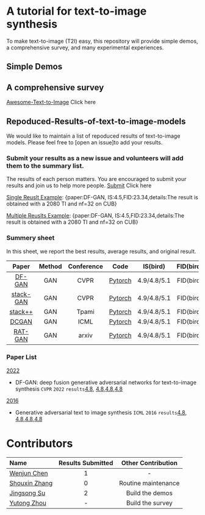 
# A tutorial for text-to-image synthesis
To make text-to-image (T2I) easy, this repository will  provide simple demos, a comprehensive survey, and many experimental experiences. 
## Simple Demos

## A comprehensive survey
[Awesome-Text-to-Image](https://github.com/Yutong-Zhou-cv/Awesome-Text-to-Image) Click here

## Repoduced-Results-of-text-to-image-models

We would like to maintain a list of repoduced results of text-to-image models. Please feel free to [open an issue]to add your results.

### Submit your results as a new issue and volunteers will add them to the summary list.
The results of each person matters. You are encouraged to submit your results and join us to help more people.
[Submit](https://github.com/senmaoy/Repoduced-Results-of-text-to-image-models/issues/new/choose) Click here

[Single Reuslt Example](https://github.com/senmaoy/Repoduced-Results-of-text-to-image-models/issues/1): {paper:DF-GAN, IS:4.5,FID:23.34,details:The result is obtained with a 2080 TI and nf=32 on CUB}

[Multiple Reuslts Example](https://github.com/senmaoy/Repoduced-Results-of-text-to-image-models/issues/1): {paper:DF-GAN, IS:4.5,FID:23.34,details:The result is obtained with a 2080 TI and nf=32 on CUB}



### <a name="list">Summery sheet</a>
In this sheet, we report the best results, average results, and original result.

|    Paper    |  Method  |  Conference  |  Code |  IS(bird) | FID(bird)|IS(COCO) |FID(COCO)|IS(flower) |FID(flower)|
|   :------:  | :------:  | :------: | :------: |:------: |:------: |:------: |:------: |:------: |:------: |
| [DF-GAN]() | GAN | CVPR| [Pytorch](https://github.com/Hzzone/DeepClustering.SSL) | 4.9/4.8/5.1 | FID(bird)|IS(COCO) |FID(COCO)|IS(flower) |FID(flower)|
| [stack-GAN]() | GAN | CVPR| [Pytorch](https://github.com/Hzzone/DeepClustering.SSL) | 4.9/4.8/5.1 | FID(bird)|IS(COCO) |FID(COCO)|IS(flower) |FID(flower)|
| [stack++]() | GAN | Tpami| [Pytorch](https://github.com/Hzzone/DeepClustering.SSL) | 4.9/4.8/5.1 | FID(bird)|IS(COCO) |FID(COCO)|IS(flower) |FID(flower)|
| [DCGAN]() | GAN | ICML| [Pytorch](https://github.com/Hzzone/DeepClustering.SSL) | 4.9/4.8/5.1 | FID(bird)|IS(COCO) |FID(COCO)|IS(flower) |FID(flower)|
| [RAT-GAN]() | GAN | arxiv| [Pytorch](https://github.com/Hzzone/DeepClustering.SSL) | 4.9/4.8/5.1 | FID(bird)|IS(COCO) |FID(COCO)|IS(flower) |FID(flower)|

### <a name="Paper List">Paper List</a>


 <a href="#2022">2022</a>
 - DF-GAN: deep fusion generative adversarial networks for text-to-image synthesis `CVPR` `2022` `results`[4.8](https://github.com/Hzzone/DeepClustering.SSL), [4.8](https://github.com/Hzzone/DeepClustering.SSL),[4.8](https://github.com/Hzzone/DeepClustering.SSL),[4.8](https://github.com/Hzzone/DeepClustering.SSL)


 <a href="#2016">2016</a>
 - Generative adversarial text to image synthesis  `ICML` `2016` `results`[4.8](https://github.com/Hzzone/DeepClustering.SSL), [4.8](https://github.com/Hzzone/DeepClustering.SSL),[4.8](https://github.com/Hzzone/DeepClustering.SSL),[4.8](https://github.com/Hzzone/DeepClustering.SSL)


# Contributors

|    Name   |  Results Submitted  |  Other Contribution |
|  :---------  | :------: | :------: |
| [Wenjun Chen](https://github.com/Cwj1212)  | 1 | -|
| [Shouxin Zhang](https://github.com/secularism)  | 0 | Routine maintenance |
| [Jingsong Su](https://github.com/Heavenhjs) | 2 | Build the demos |
| [Yutong Zhou](https://github.com/Yutong-Zhou-cv)  | - | Build the survey|





